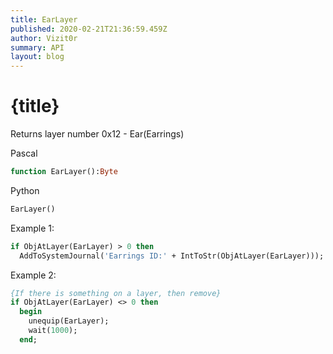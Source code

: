 ```yaml
---
title: EarLayer
published: 2020-02-21T21:36:59.459Z
author: Vizit0r
summary: API
layout: blog
---
```


# {title}

Returns layer number 0x12 - Ear(Earrings)

Pascal

```pascal
function EarLayer():Byte
```

Python

```python
EarLayer()
```

Example 1:

```pascal
if ObjAtLayer(EarLayer) > 0 then 
  AddToSystemJournal('Earrings ID:' + IntToStr(ObjAtLayer(EarLayer)));
```

Example 2:

```pascal
{If there is something on a layer, then remove}
if ObjAtLayer(EarLayer) <> 0 then
  begin
    unequip(EarLayer);
    wait(1000);
  end;
```
